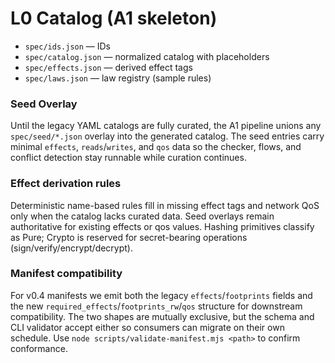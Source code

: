 # L0 Catalog (A1 skeleton)
- `spec/ids.json` — IDs
- `spec/catalog.json` — normalized catalog with placeholders
- `spec/effects.json` — derived effect tags
- `spec/laws.json` — law registry (sample rules)

### Seed Overlay
Until the legacy YAML catalogs are fully curated, the A1 pipeline unions any
`spec/seed/*.json` overlay into the generated catalog. The seed entries carry
minimal `effects`, `reads`/`writes`, and `qos` data so the checker, flows, and
conflict detection stay runnable while curation continues.

### Effect derivation rules
Deterministic name-based rules fill in missing effect tags and network QoS only when the catalog lacks curated data.
Seed overlays remain authoritative for existing effects or qos values.
Hashing primitives classify as Pure; Crypto is reserved for secret-bearing operations (sign/verify/encrypt/decrypt).

### Manifest compatibility
For v0.4 manifests we emit both the legacy `effects`/`footprints` fields and the new
`required_effects`/`footprints_rw`/`qos` structure for downstream compatibility. The
two shapes are mutually exclusive, but the schema and CLI validator accept either so
consumers can migrate on their own schedule. Use
`node scripts/validate-manifest.mjs <path>` to confirm conformance.
